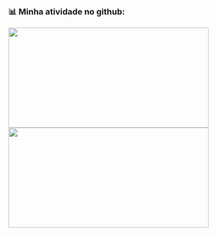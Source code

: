 ### :bar_chart: Minha atividade no github:
<div>
    <a href="https://github.com/miguelchiarello?tab=repositories">
      <img align="left" src="https://github-readme-stats.vercel.app/api/top-langs/?username=miguelchiarello&layout=compact&theme=dracula" width="400" height="200"/>
    </a>
    <a href="https://github.com/miguelchiarello?tab=repositories">
      <img align="left" src="https://github-readme-stats.vercel.app/api?username=miguelchiarello&,issues&show_icons=true&layout=compact&theme=dracula" width="400" height="200"/>
    </a>
</div>

<!--
**miguelchiarello/miguelchiarello** is a ✨ _special_ ✨ repository because its `README.md` (this file) appears on your GitHub profile.

#### Follow me on my social network:

[![Github Badge](https://img.shields.io/badge/-Github-000?style=flat-square&logo=Github&logoColor=white&link=https://github.com/miguelchiarello)](https://github.com/miguelchiarello)

Here are some ideas to get you started:

- 🔭 I’m currently working on ...
- 🌱 I’m currently learning ...
- 👯 I’m looking to collaborate on ...
- 🤔 I’m looking for help with ...
- 💬 Ask me about ...
- 📫 How to reach me: ...
- 😄 Pronouns: ...
- ⚡ Fun fact: ...
-->
